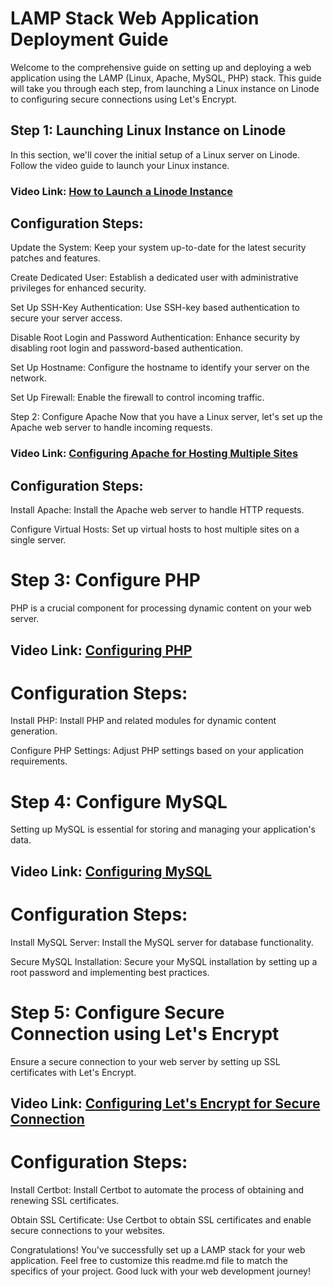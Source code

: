 # LAMP Stack Web Application Deployment Guide
Welcome to the comprehensive guide on setting up and deploying a web application using the LAMP (Linux, Apache, MySQL, PHP) stack. This guide will take you through each step, from launching a Linux instance on Linode to configuring secure connections using Let's Encrypt.

## Step 1: Launching Linux Instance on Linode
In this section, we'll cover the initial setup of a Linux server on Linode. Follow the video guide to launch your Linux instance.

### Video Link: [How to Launch a Linode Instance](<provide link to video here>)

## Configuration Steps:
Update the System:
Keep your system up-to-date for the latest security patches and features.

Create Dedicated User:
Establish a dedicated user with administrative privileges for enhanced security.

Set Up SSH-Key Authentication:
Use SSH-key based authentication to secure your server access.

Disable Root Login and Password Authentication:
Enhance security by disabling root login and password-based authentication.

Set Up Hostname:
Configure the hostname to identify your server on the network.

Set Up Firewall:
Enable the firewall to control incoming traffic.

Step 2: Configure Apache
Now that you have a Linux server, let's set up the Apache web server to handle incoming requests.

### Video Link: [Configuring Apache for Hosting Multiple Sites]()

## Configuration Steps:
Install Apache:
Install the Apache web server to handle HTTP requests.

Configure Virtual Hosts:
Set up virtual hosts to host multiple sites on a single server.

# Step 3: Configure PHP
PHP is a crucial component for processing dynamic content on your web server.

## Video Link: [Configuring PHP]()

# Configuration Steps:
Install PHP:
Install PHP and related modules for dynamic content generation.

Configure PHP Settings:
Adjust PHP settings based on your application requirements.

# Step 4: Configure MySQL
Setting up MySQL is essential for storing and managing your application's data.

## Video Link: [Configuring MySQL]()

# Configuration Steps:
Install MySQL Server:
Install the MySQL server for database functionality.

Secure MySQL Installation:
Secure your MySQL installation by setting up a root password and implementing best practices.

# Step 5: Configure Secure Connection using Let's Encrypt
Ensure a secure connection to your web server by setting up SSL certificates with Let's Encrypt.

## Video Link: [Configuring Let's Encrypt for Secure Connection]()

# Configuration Steps:
Install Certbot:
Install Certbot to automate the process of obtaining and renewing SSL certificates.

Obtain SSL Certificate:
Use Certbot to obtain SSL certificates and enable secure connections to your websites.

Congratulations! You've successfully set up a LAMP stack for your web application. Feel free to customize this readme.md file to match the specifics of your project. Good luck with your web development journey!
